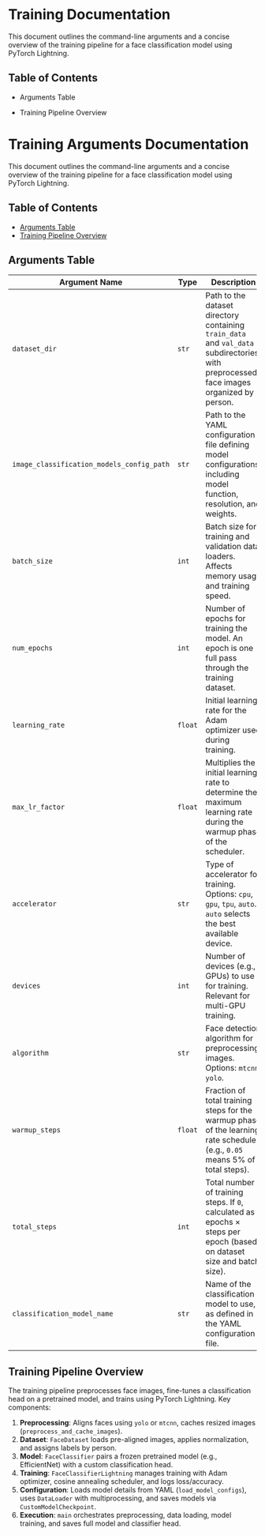 
# Training Documentation

This document outlines the command-line arguments and a concise overview of the training pipeline for a face classification model using PyTorch Lightning.

## Table of Contents

-   Arguments Table
    
-   Training Pipeline Overview
    

# Training Arguments Documentation

This document outlines the command-line arguments and a concise overview of the training pipeline for a face classification model using PyTorch Lightning.

## Table of Contents

- [Arguments Table](#arguments-table)
- [Training Pipeline Overview](#training-pipeline-overview)

## Arguments Table

| Argument Name                          | Type  | Description                                                                                                                    |
|----------------------------------------|-------|-------------------------------------------------------------------------------------------------------------------------------|
| `dataset_dir`                          | `str` | Path to the dataset directory containing `train_data` and `val_data` subdirectories with preprocessed face images organized by person. |
| `image_classification_models_config_path` | `str` | Path to the YAML configuration file defining model configurations, including model function, resolution, and weights.              |
| `batch_size`                           | `int` | Batch size for training and validation data loaders. Affects memory usage and training speed.                                  |
| `num_epochs`                           | `int` | Number of epochs for training the model. An epoch is one full pass through the training dataset.                               |
| `learning_rate`                        | `float` | Initial learning rate for the Adam optimizer used during training.                                                             |
| `max_lr_factor`                        | `float` | Multiplies the initial learning rate to determine the maximum learning rate during the warmup phase of the scheduler.           |
| `accelerator`                          | `str` | Type of accelerator for training. Options: `cpu`, `gpu`, `tpu`, `auto`. `auto` selects the best available device.              |
| `devices`                              | `int` | Number of devices (e.g., GPUs) to use for training. Relevant for multi-GPU training.                                           |
| `algorithm`                            | `str` | Face detection algorithm for preprocessing images. Options: `mtcnn`, `yolo`.                                                  |
| `warmup_steps`                         | `float` | Fraction of total training steps for the warmup phase of the learning rate scheduler (e.g., `0.05` means 5% of total steps).  |
| `total_steps`                          | `int` | Total number of training steps. If `0`, calculated as epochs × steps per epoch (based on dataset size and batch size).         |
| `classification_model_name`             | `str` | Name of the classification model to use, as defined in the YAML configuration file.                                            |

## Training Pipeline Overview

The training pipeline preprocesses face images, fine-tunes a classification head on a pretrained model, and trains using PyTorch Lightning. Key components:

1. **Preprocessing**: Aligns faces using `yolo` or `mtcnn`, caches resized images (`preprocess_and_cache_images`).
2. **Dataset**: `FaceDataset` loads pre-aligned images, applies normalization, and assigns labels by person.
3. **Model**: `FaceClassifier` pairs a frozen pretrained model (e.g., EfficientNet) with a custom classification head.
4. **Training**: `FaceClassifierLightning` manages training with Adam optimizer, cosine annealing scheduler, and logs loss/accuracy.
5. **Configuration**: Loads model details from YAML (`load_model_configs`), uses `DataLoader` with multiprocessing, and saves models via `CustomModelCheckpoint`.
6. **Execution**: `main` orchestrates preprocessing, data loading, model training, and saves full model and classifier head.
